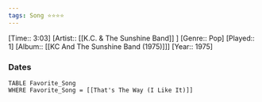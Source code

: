```yaml
---
tags: Song ⭐⭐⭐⭐ 
---
```

[Time:: 3:03]
[Artist:: [[K.C. & The Sunshine Band]] ]
[Genre:: Pop]
[Played:: 1]
[Album:: [[KC And The Sunshine Band (1975)]]]
[Year:: 1975]
### Dates
````dataview
TABLE Favorite_Song
WHERE Favorite_Song = [[That's The Way (I Like It)]]
````